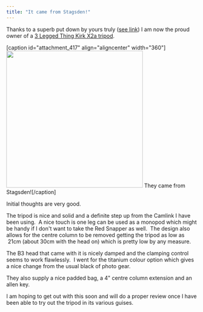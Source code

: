 ```yaml
---
title: "It came from Stagsden!"
---
```

Thanks to a superb put down by yours truly (<a href="http://www.facebook.com/my3leggedthing/posts/252026921503305" target="_blank">see link</a>) I am now the proud owner of a <a href="http://www.3leggedthing.com/x2akirkkit.html" target="_blank">3 Legged Thing Kirk X2a tripod</a>.

[caption id="attachment_417" align="aligncenter" width="360"]<a href="http://www.cpearson.me.uk/wp-content/uploads/2011/09/shot_1316096516533.jpg"><img class="size-medium wp-image-417 " title="They came from Stagsden!" alt="" src="http://www.cpearson.me.uk/wp-content/uploads/2011/09/shot_1316096516533-600x600.jpg" width="360" height="360" /></a> They came from Stagsden![/caption]
<p style="text-align: left;">Initial thoughts are very good.<!--more--></p>
<p style="text-align: left;">The tripod is nice and solid and a definite step up from the Camlink I have been using.  A nice touch is one leg can be used as a monopod which might be handy if I don't want to take the Red Snapper as well.  The design also allows for the centre column to be removed getting the tripod as low as  21cm (about 30cm with the head on) which is pretty low by any measure.</p>
<p style="text-align: left;">The B3 head that came with it is nicely damped and the clamping control seems to work flawlessly.  I went for the titanium colour option which gives a nice change from the usual black of photo gear.</p>
<p style="text-align: left;">They also supply a nice padded bag, a 4" centre column extension and an allen key.</p>
<p style="text-align: left;">I am hoping to get out with this soon and will do a proper review once I have been able to try out the tripod in its various guises.</p>
